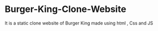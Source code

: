 # Burger-King-Clone-Website
It is a static clone website of Burger King  made using html , Css and JS

